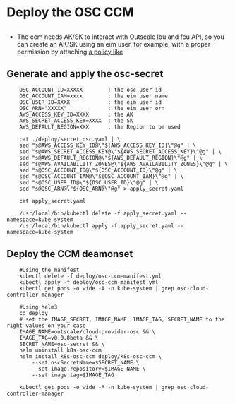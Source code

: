 # Deploy the OSC CCM
##
- The ccm needs AK/SK to interact with Outscale lbu and fcu API, so you can create an AK/SK using an eim user, for example, with a proper permission by attaching [a policy like](./example-eim-policy.json) 

## Generate and apply the osc-secret 
```
	OSC_ACCOUNT_ID=XXXXX		: the osc user id
	OSC_ACCOUNT_IAM=xxxx		: the eim user name  
	OSC_USER_ID=XXXX			: the eim user id
	OSC_ARN="XXXXX"				: the eim user orn
	AWS_ACCESS_KEY_ID=XXXX 		: the AK
	AWS_SECRET_ACCESS_KEY=XXXX 	: the SK
	AWS_DEFAULT_REGION=XXX		: the Region to be used
	
	cat ./deploy/secret_osc.yaml | \
	sed "s@AWS_ACCESS_KEY_ID@\"${AWS_ACCESS_KEY_ID}\"@g" | \
	sed "s@AWS_SECRET_ACCESS_KEY@\"${AWS_SECRET_ACCESS_KEY}\"@g" | \
	sed "s@AWS_DEFAULT_REGION@\"${AWS_DEFAULT_REGION}\"@g" | \
	sed "s@AWS_AVAILABILITY_ZONES@\"${AWS_AVAILABILITY_ZONES}\"@g" | \
	sed "s@OSC_ACCOUNT_ID@\"${OSC_ACCOUNT_ID}\"@g" | \
	sed "s@OSC_ACCOUNT_IAM@\"${OSC_ACCOUNT_IAM}\"@g" | \
	sed "s@OSC_USER_ID@\"${OSC_USER_ID}\"@g" | \
	sed "s@OSC_ARN@\"${OSC_ARN}\"@g" > apply_secret.yaml
	
	cat apply_secret.yaml
	
	/usr/local/bin/kubectl delete -f apply_secret.yaml --namespace=kube-system
	/usr/local/bin/kubectl apply -f apply_secret.yaml --namespace=kube-system
```

## Deploy the CCM deamonset


```
	#Using the manifest
	kubectl delete -f deploy/osc-ccm-manifest.yml
	kubectl apply -f deploy/osc-ccm-manifest.yml
	kubectl get pods -o wide -A -n kube-system | grep osc-cloud-controller-manager

	#Using helm3
	cd deploy
	# set the IMAGE_SECRET, IMAGE_NAME, IMAGE_TAG, SECRET_NAME to the right values on your case
	IMAGE_NAME=outscale/cloud-provider-osc && \
	IMAGE_TAG=v0.0.8beta && \
	SECRET_NAME=osc-secret && \
	helm uninstall k8s-osc-ccm 
	helm install k8s-osc-ccm deploy/k8s-osc-ccm \
		--set oscSecretName=$SECRET_NAME \
		--set image.repository=$IMAGE_NAME \
		--set image.tag=$IMAGE_TAG
		
	kubectl get pods -o wide -A -n kube-system | grep osc-cloud-controller-manager

```

